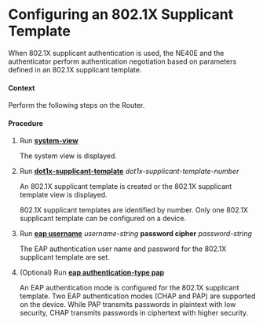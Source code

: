 Configuring an 802.1X Supplicant Template
=========================================

When 802.1X supplicant authentication is used, the NE40E and the authenticator perform authentication negotiation
based on parameters defined in an 802.1X supplicant template.

#### Context

Perform the following steps on the Router.


#### Procedure

1. Run [**system-view**](cmdqueryname=system-view)
   
   
   
   The system view is displayed.
2. Run [**dot1x-supplicant-template**](cmdqueryname=dot1x-supplicant-template) *dot1x-supplicant-template-number*
   
   
   
   An 802.1X supplicant template is created or the 802.1X
   supplicant template view is displayed.
   
   
   
   802.1X supplicant templates are identified by number. Only
   one 802.1X supplicant template can be configured on a device.
3. Run [**eap username**](cmdqueryname=eap+username) *username-string* **password cipher** *password-string*
   
   
   
   The EAP authentication
   user name and password for the 802.1X supplicant template are set.
4. (Optional) Run [**eap authentication-type pap**](cmdqueryname=eap+authentication-type+pap)
   
   
   
   An EAP authentication mode is configured for the
   802.1X supplicant template. Two EAP authentication modes (CHAP and
   PAP) are supported on the device. While PAP transmits passwords in
   plaintext with low security, CHAP transmits passwords in ciphertext
   with higher security.